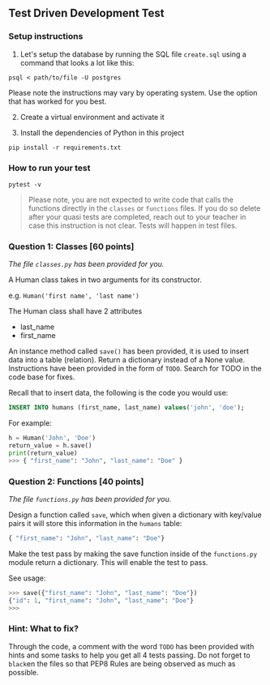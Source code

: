 ## Test Driven Development Test

### Setup instructions

1) Let's setup the database by running the SQL file `create.sql` using a 
command that looks a lot like this:

`psql < path/to/file -U postgres`

Please note the instructions may vary by operating system. Use the option that has worked for you best.

2) Create a virtual environment and activate it

3) Install the dependencies of Python in this project

```console
pip install -r requirements.txt
```

### How to run your test

`pytest -v` 

>Please note, you are not expected to write code that calls the functions directly in the `classes` or `functions` files. If you do so delete after your quasi tests are completed, reach out to your teacher in case this instruction is not clear. Tests will happen in test files.


### Question 1: Classes [60 points]

*The file `classes.py` has been provided for you.*

A Human class takes in two arguments for its constructor.

e.g. `Human('first name', 'last name')`

The Human class shall have 2 attributes
- last_name
- first_name

An instance method called `save()` has been provided, it is used to  insert data into a table (relation). Return a dictionary instead of a None value. Instructions have been provided in the form of `TODO`. Search for TODO in the code base for fixes.

Recall that to insert data, the following is the code you 
would use:

```sql
INSERT INTO humans (first_name, last_name) values('john', 'doe');
```

For example:

```python
h = Human('John', 'Doe')
return_value = h.save()
print(return_value) 
>>> { "first_name": "John", "last_name": "Doe" }
```


### Question 2: Functions [40 points]

*The file `functions.py` has been provided for you.*

Design a function called `save`, which when given a dictionary with key/value pairs it will store this information in the `humans` table:

```python
{ "first_name": "John", "last_name": "Doe"}
```

Make the test pass by making the save function inside of the `functions.py` module return a dictionary. This will enable the test to pass.

See usage:

```python
>>> save({"first_name": "John", "last_name": "Doe"})
{"id": 1, "first_name": "John", "last_name": "Doe"}
>>>
```

### Hint: What to fix?

Through the code, a comment with the word `TODO` has been provided with hints and some tasks to help you get all 4 tests passing.
Do not forget to `black`en the files so that PEP8 Rules are being observed as much as possible.
